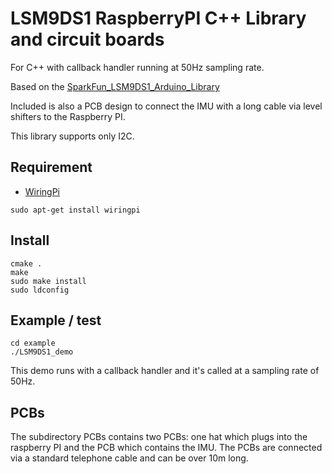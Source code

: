 # LSM9DS1 RaspberryPI C++ Library and circuit boards

For C++ with callback handler running at 50Hz sampling rate.

Based on the [SparkFun_LSM9DS1_Arduino_Library](https://github.com/sparkfun/SparkFun_LSM9DS1_Arduino_Library)

Included is also a PCB design to connect the IMU with a long cable via level shifters to the Raspberry PI.

This library supports only I2C.

## Requirement

* [WiringPi](http://wiringpi.com/)

```
sudo apt-get install wiringpi
```

## Install

```
cmake .
make
sudo make install
sudo ldconfig
```

## Example / test

```
cd example
./LSM9DS1_demo
```

This demo runs with a callback handler and it's called at a sampling rate of 50Hz.

## PCBs

The subdirectory PCBs contains two PCBs: one hat which plugs into the
raspberry PI and the PCB which contains the IMU. The PCBs are connected
via a standard telephone cable and can be over 10m long.

